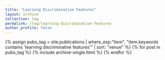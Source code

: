 ```yaml
---
title: "Learning Discriminative Features"
layout: archive
collection: tag
permalink: /tag/learning-discriminative-features
author_profile: false
---
```


{% assign pubs_tag = site.publications | where_exp:"item", "item.keywords contains 'learning discriminative features'" | sort: "venue" %}
{% for post in pubs_tag %}
  {% include archive-single.html %}
{% endfor %}